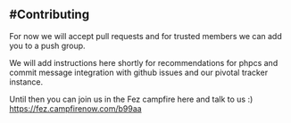 #Contributing
---
For now we will accept pull requests and for trusted members we can add you to a push group.

We will add instructions here shortly for recommendations for phpcs and commit message integration with github issues and our pivotal tracker instance.

Until then you can join us in the Fez campfire here and talk to us :) https://fez.campfirenow.com/b99aa